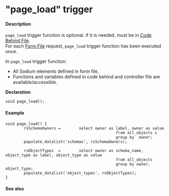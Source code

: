 # "page\_load" trigger

#### Description

`page_load` trigger function is optional. if it is needed, must be in [Code Behind File](../program-structure/code-behind-file.md).  
 For each [Form File](../program-structure/form-file.md) request, `page_load` trigger function has been executed once.

In `page_load` trigger function:

* All Sodium elements defined in form file,
* Functions and variables defined in code behind and controller file are available/accessible.

**Declaration**

```text
void page_load();
```

#### **Example**

```text
void page_load() {
        rsSchemaOwners =        select owner as label, owner as value
                                                from all_objects s
                                                group by  owner;
        populate_datalist('schemas', rsSchemaOwners);
 
        rsObjectTypes  =        select owner as schema_name, object_type as label, object_type as value
                                                from all_objects
                                                group by owner, object_type;
        populate_datalist('object_types', rsObjectTypes);
}

```

#### **See also**

